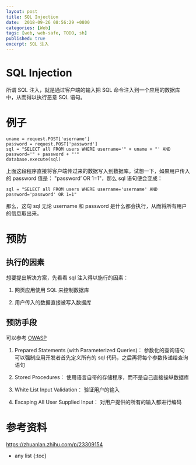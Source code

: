 ```yaml
---
layout: post
title: SQL Injection
date:  2018-09-26 08:56:29 +0800
categories: [Web]
tags: [web, web-safe, TODO, sh]
published: true
excerpt: SQL 注入
---
```


# SQL Injection

所谓 SQL 注入，就是通过客户端的输入把 SQL 命令注入到一个应用的数据库中，从而得以执行恶意 SQL 语句。

# 例子

```
uname = request.POST['username']
password = request.POST['password']
sql = "SELECT all FROM users WHERE username='" + uname + "' AND password='" + password + "'"
database.execute(sql)
```

上面这段程序直接将客户端传过来的数据写入到数据库。试想一下，如果用户传入的 password 值是： "password’ OR 1=1"，那么 sql 语句便会变成：

```
sql = "SELECT all FROM users WHERE username='username' AND password='password' OR 1=1"
```

那么，这句 sql 无论 username 和 password 是什么都会执行，从而将所有用户的信息取出来。

# 预防

## 执行的因素

想要提出解决方案，先看看 sql 注入得以施行的因素：

1. 网页应用使用 SQL 来控制数据库

2. 用户传入的数据直接被写入数据库

## 预防手段

可以参考 [OWASP](https://en.wikipedia.org/wiki/OWASP)

1. Prepared Statements (with Parameterized Queries)： 参数化的查询语句可以强制应用开发者首先定义所有的 sql 代码，之后再将每个参数传递给查询语句

2. Stored Procedures： 使用语言自带的存储程序，而不是自己直接操纵数据库

3. White List Input Validation： 验证用户的输入

4. Escaping All User Supplied Input： 对用户提供的所有的输入都进行编码

# 参考资料

https://zhuanlan.zhihu.com/p/23309154

* any list
{:toc}